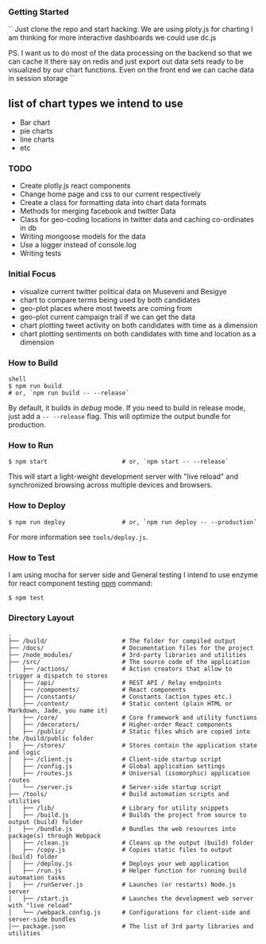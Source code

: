 ### Getting Started

``
Just clone the repo and start hacking:
We are using ploty.js for charting
I am thinking for more interactive dashboards we could use dc.js

PS. I want us to do most of the data processing on the backend so that we can
cache it there say on redis and just export out data sets ready to be visualized
by our chart functions.
Even on the front end we can cache data in session storage
``

## list of chart types we intend to use

* Bar chart
* pie charts
* line charts
* etc

### TODO
* Create plotly.js react components
* Change home page and css to our current respectively
* Create a class for formatting data into chart data formats
* Methods for merging facebook and twitter Data
* Class for geo-coding locations in twitter data and caching co-ordinates in db
* Writing mongoose models for the data
* Use a logger instead of console.log
* Writing tests

### Initial Focus
* visualize current twitter political data on Museveni and Besigye
* chart to compare terms being used by both candidates
* geo-plot places where most tweets are coming from
* geo-plot current campaign trail if we can get the data
* chart plotting tweet activity on both candidates with time as a dimension
* chart plotting sentiments on both candidates with time and location as a dimension

### How to Build

```
shell
$ npm run build                 
# or, `npm run build -- --release`
```

By default, it builds in *debug* mode. If you need to build in release
mode, just add a `-- --release` flag. This will optimize the output bundle for
production.

### How to Run

```shell
$ npm start                     # or, `npm start -- --release`
```

This will start a light-weight development server with "live reload" and
synchronized browsing across multiple devices and browsers.

### How to Deploy

```shell
$ npm run deploy                # or, `npm run deploy -- --production`
```

For more information see `tools/deploy.js`.


### How to Test
I am using mocha for server side and General testing
I intend to use enzyme for react component testing
[npm](https://www.npmjs.org/doc/misc/npm-scripts.html) command:

```shell
$ npm test
```
### Directory Layout

```
.
├── /build/                     # The folder for compiled output
├── /docs/                      # Documentation files for the project
├── /node_modules/              # 3rd-party libraries and utilities
├── /src/                       # The source code of the application
│   ├── /actions/               # Action creators that allow to trigger a dispatch to stores
│   ├── /api/                   # REST API / Relay endpoints
│   ├── /components/            # React components
│   ├── /constants/             # Constants (action types etc.)
│   ├── /content/               # Static content (plain HTML or Markdown, Jade, you name it)
│   ├── /core/                  # Core framework and utility functions
│   ├── /decorators/            # Higher-order React components
│   ├── /public/                # Static files which are copied into the /build/public folder
│   ├── /stores/                # Stores contain the application state and logic
│   ├── /client.js              # Client-side startup script
│   ├── /config.js              # Global application settings
│   ├── /routes.js              # Universal (isomorphic) application routes
│   └── /server.js              # Server-side startup script
├── /tools/                     # Build automation scripts and utilities
│   ├── /lib/                   # Library for utility snippets
│   ├── /build.js               # Builds the project from source to output (build) folder
│   ├── /bundle.js              # Bundles the web resources into package(s) through Webpack
│   ├── /clean.js               # Cleans up the output (build) folder
│   ├── /copy.js                # Copies static files to output (build) folder
│   ├── /deploy.js              # Deploys your web application
│   ├── /run.js                 # Helper function for running build automation tasks
│   ├── /runServer.js           # Launches (or restarts) Node.js server
│   ├── /start.js               # Launches the development web server with "live reload"
│   └── /webpack.config.js      # Configurations for client-side and server-side bundles
│── package.json                # The list of 3rd party libraries and utilities

```
